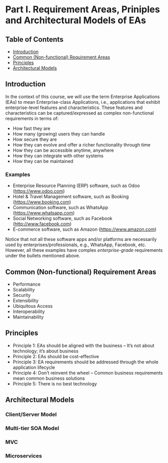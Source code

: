 # Part I. Requirement Areas, Priniples and Architectural Models of EAs
## Table of Contents
- [Introduction](#introduction)
- [Common (Non-functional) Requirement Areas](#common-non-functional-requirement-areas)
- [Principles](#principles)
- [Architectural Models](#architectural-models)

## Introduction
In the context of this course, we will use the term Enterprise Applications (EAs) to mean Enterprise-class Applications, i.e., applications that exhibit enterprise-level features and characteristics. These features and characteristics can be captured/expressed as complex non-functional requirements in terms of:
- How fast they are
- How many (growing) users they can handle
- How secure they are
- How they can evolve and offer a richer functionality through time
- How they can be accessible anytime, anywhere
- How they can integrate with other systems
- How they can be maintained
### Examples
- Enterprise Resource Planning (ERP) software, such as Odoo (https://www.odoo.com)
- Hotel & Travel Management software, such as Booking (https://www.booking.com)
- Communication software, such as WhatsApp (https://www.whatsapp.com)
- Social Networking software, such as Facebook (http://www.facebook.com)
- E-commerce software, such as Amazon (https://www.amazon.com)

Notice that not all these software apps and/or platforms are necessarily used by enterprises/professionals, e.g., WhatsApp, Facebook, etc. However, all these examples have complex *enterprise-grade* requirements under the bullets mentioned above.

## Common (Non-functional) Requirement Areas
- Performance
- Scalability
- Security
- Extensibility
- Ubiquitous Access
- Interoperability
- Maintainability

## Principles
- Principle 1: EAs should be aligned with the business – It’s not about technology; it’s about business
- Principle 2: EAs should be cost-effective
- Principle 3: EA requirements should be addressed through the whole application lifecycle
- Principle 4: Don’t reinvent the wheel – Common business requirements mean common business solutions
- Principle 5: There is no best technology

## Architectural Models
### Client/Server Model
### Multi-tier SOA Model
### MVC
### Microservices
